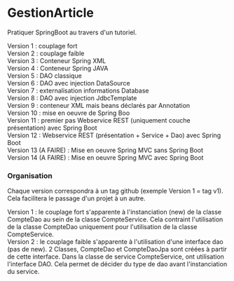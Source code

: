 # GestionArticle

Pratiquer SpringBoot au travers d'un tutoriel.

Version 1 : couplage fort<br>
Version 2 : couplage faible<br>
Version 3 : Conteneur Spring XML<br>
Version 4 : Conteneur Spring JAVA<br>
Version 5 : DAO classique<br>
Version 6 : DAO avec injection DataSource<br>
Version 7 : externalisation informations Database<br>
Version 8 :  DAO avec injection JdbcTemplate<br>
Version 9 : conteneur XML mais beans déclarés par Annotation<br>
Version 10 : mise en oeuvre de Spring Boo<br>
Version 11 : premier pas Webservice REST (uniquement couche présentation) avec Spring Boot<br>
Version 12 : Webservice REST (présentation + Service + Dao) avec Spring Boot<br>
Version 13 (A FAIRE) : Mise en oeuvre Spring MVC sans Spring Boot<br>
Version 14 (A FAIRE) : Mise en oeuvre Spring MVC avec Spring Boot<br>

### Organisation

Chaque version correspondra à un tag github (exemple Version 1 = tag v1). Cela facilitera le passage d'un projet à un autre.<br>

Version 1 : le couplage fort s'apparente à l'instanciation (new) de la classe CompteDao au sein de la classe CompteService. Cela contraint l'utilisation de la classe CompteDao uniquement pour l'utilisation de la classe CompteService. <br>
Version 2 : le couplage faible s'apparente à l'utilisation d'une interface dao (pas de new). 2 Classes, CompteDao et CompteDaoJpa sont créées à partir de cette interface. Dans la classe de service CompteService, ont utilisation l'interface DAO. Cela permet de décider du type de dao avant l'instanciation du service.
